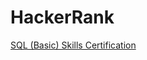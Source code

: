 # HackerRank
[SQL (Basic) Skills Certification](https://www.hackerrank.com/certificates/edb455a8a596)
